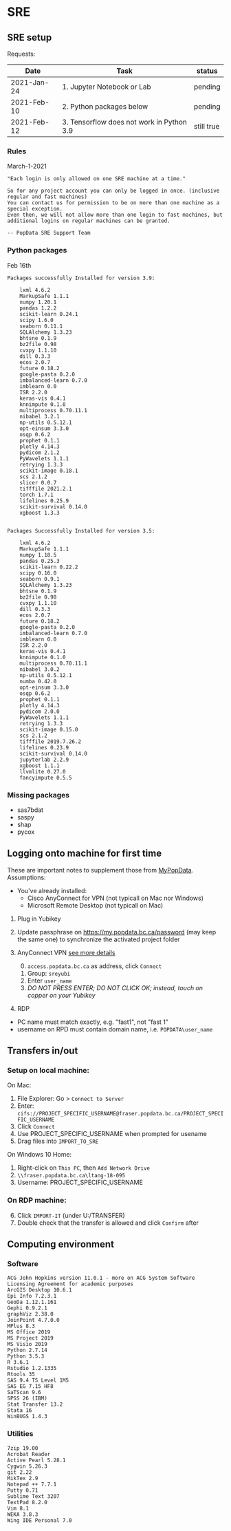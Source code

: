 # SRE

## SRE setup

Requests:

| Date | Task | status |
|---|---|---| 
| 2021-Jan-24 | 1. Jupyter Notebook or Lab| pending |
| 2021-Feb-10 | 2. Python packages below | pending |
| 2021-Feb-12 | 3. Tensorflow does not work in Python 3.9 | still true |

### Rules

March-1-2021
```
"Each login is only allowed on one SRE machine at a time."

So for any project account you can only be logged in once. (inclusive regular and fast machines)  
You can contact us for permission to be on more than one machine as a special exception.
Even then, we will not allow more than one login to fast machines, but additional logins on regular machines can be granted.

-- PopData SRE Support Team
```

### Python packages

Feb 16th
```
Packages successfully Installed for version 3.9:

    lxml 4.6.2
    MarkupSafe 1.1.1
    numpy 1.20.1
    pandas 1.2.2
    scikit-learn 0.24.1
    scipy 1.6.0
    seaborn 0.11.1
    SQLAlchemy 1.3.23
    bhtsne 0.1.9
    bz2file 0.98
    cvxpy 1.1.10
    dill 0.3.3
    ecos 2.0.7
    future 0.18.2
    google-pasta 0.2.0
    imbalanced-learn 0.7.0
    imblearn 0.0
    ISR 2.2.0
    keras-vis 0.4.1
    knnimpute 0.1.0
    multiprocess 0.70.11.1
    nibabel 3.2.1
    np-utils 0.5.12.1
    opt-einsum 3.3.0
    osqp 0.6.2
    prophet 0.1.1
    plotly 4.14.3
    pydicom 2.1.2
    PyWavelets 1.1.1
    retrying 1.3.3
    scikit-image 0.18.1
    scs 2.1.2
    slicer 0.0.7
    tifffile 2021.2.1
    torch 1.7.1
    lifelines 0.25.9
    scikit-survival 0.14.0
    xgboost 1.3.3 


Packages Successfully Installed for version 3.5:

    lxml 4.6.2
    MarkupSafe 1.1.1
    numpy 1.18.5
    pandas 0.25.3
    scikit-learn 0.22.2
    scipy 0.16.0
    seaborn 0.9.1
    SQLAlchemy 1.3.23
    bhtsne 0.1.9
    bz2file 0.98
    cvxpy 1.1.10
    dill 0.3.3
    ecos 2.0.7
    future 0.18.2
    google-pasta 0.2.0
    imbalanced-learn 0.7.0
    imblearn 0.0
    ISR 2.2.0
    keras-vis 0.4.1
    knnimpute 0.1.0
    multiprocess 0.70.11.1
    nibabel 3.0.2
    np-utils 0.5.12.1
    numba 0.42.0
    opt-einsum 3.3.0
    osqp 0.6.2
    prophet 0.1.1
    plotly 4.14.3
    pydicom 2.0.0
    PyWavelets 1.1.1
    retrying 1.3.3
    scikit-image 0.15.0
    scs 2.1.2
    tifffile 2019.7.26.2
    lifelines 0.23.9
    scikit-survival 0.14.0
    jupyterlab 2.2.9
    xgboost 1.1.1
    llvmlite 0.27.0
    fancyimpute 0.5.5 
```


### Missing packages

- sas7bdat
- saspy
- shap
- pycox

## Logging onto machine for first time

These are important notes to supplement those from [MyPopData](https://my.popdata.bc.ca/html/SRE/mac/connecting.html). Assumptions: 
- You've already installed: 
    - Cisco AnyConnect for VPN (not typicall on Mac nor Windows)
    - Microsoft Remote Desktop (not typicall on Mac)

1. Plug in Yubikey

2. Update passphrase on https://my.popdata.bc.ca/password (may keep the same one) to synchronize the activated project folder

3. AnyConnect VPN [see more details](https://my.popdata.bc.ca/html/SRE/mac/connecting.html)

      0. ```access.popdata.bc.ca``` as address, click ```Connect```
      1. Group: ```sreyubi```
      2. Enter ```user_name```
      3. *DO NOT PRESS ENTER; DO NOT CLICK OK; instead, touch on copper on your Yubikey*

4. RDP
  - PC name must match exactly, e.g. "fast1", not "fast 1"
  - username on RPD must contain domain name, i.e. ```POPDATA\user_name```

## Transfers in/out

### Setup on local machine:

On Mac: 
1. File Explorer: Go > ```Connect to Server```
2. Enter: 
    ```cifs://PROJECT_SPECIFIC_USERNAME@fraser.popdata.bc.ca/PROJECT_SPECIFIC_USERNAME```     
3. Click ```Connect```
4. Use PROJECT_SPECIFIC_USERNAME when prompted for usename
5. Drag files into ```IMPORT_TO_SRE```

On Windows 10 Home:

1. Right-click on ```This PC```, then ```Add Network Drive```
2. ```\\fraser.popdata.bc.ca\ltang-18-095```
3. Username: PROJECT_SPECIFIC_USERNAME


### On RDP machine:

6. Click ```IMPORT-IT``` (under U:/TRANSFER)
7. Double check that the transfer is allowed and click ```Confirm``` after


## Computing environment
 
### Software

```
ACG John Hopkins version 11.0.1 - more on ACG System Software Licensing Agreement for academic purposes
ArcGIS Desktop 10.6.1
Epi Info 7.2.3.1
GeoDa 1.12.1.161
Gephi 0.9.2.1
graphViz 2.38.0
JoinPoint 4.7.0.0
MPlus 8.3
MS Office 2019
MS Project 2019
MS Visio 2019
Python 2.7.14
Python 3.5.3
R 3.6.1
Rstudio 1.2.1335
Rtools 35
SAS 9.4 TS Level 1M5
SAS EG 7.15 HF8
SaTScan 9.6
SPSS 26 (IBM)
Stat Transfer 13.2
Stata 16
WinBUGS 1.4.3
```

### Utilities
```
7zip 19.00
Acrobat Reader
Active Pearl 5.28.1
Cygwin 5.26.3
git 2.22
MikTex 2.9
Notepad ++ 7.7.1
Putty 0.71
Sublime Text 3207
TextPad 8.2.0
Vim 8.1
WEKA 3.8.3
Wing IDE Personal 7.0
```







